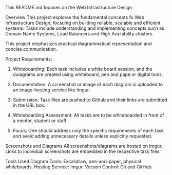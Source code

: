 This README.md focuses on the Web Infrastructure Design

Overview
This project explores the fundamental concepts fo Web Infrastructure Design, focsuing on building reliable, scalable and efficient systems. Tasks include understanding and implementing concepts such as Domain Name Systems, Load Balancers and High Availability clusters.

This project emphasizes practical diagrammatical representation and concise communication.

Project Requirements:
1. Whiteboarding:
Each task includes a white board session, and the duiagrams are created using whiteboard, pen and pape or digital tools.

2. Documentation:
A screenshot or image of each diagram is uploaded to an image-hosting service like Imgur.

3. Submission:
Task files are pushed to Github and their links are submitted in the URL box.

4. Whiteboarding Assessment:
All tasks are to be whiteboarded in front of a mentor, student or staff.

5. Focus:
One should address only the specific requirements of each task and avoid adding unnecessary details unless explicitly requested.

Screenshots and Diagrams
All screenshots/diagrams are hosted on Imgur.
Links to individual screenshots are embedded in the respective task files.

Tools Used
Diagram Tools: Excalidraw, pen-and-paper, physical whiteboards.
Hosting Service: Imgur.
Version Control: Git and GitHub.
